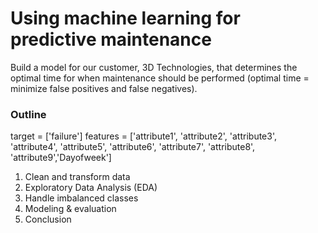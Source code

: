 # Using machine learning for predictive maintenance
Build a model for our customer, 3D Technologies, that determines the optimal time for when maintenance should be performed (optimal time = minimize false positives and false negatives). 

### Outline
target = ['failure']
features = ['attribute1', 'attribute2', 'attribute3', 'attribute4', 'attribute5', 'attribute6', 'attribute7', 'attribute8', 'attribute9','Dayofweek']

1. Clean and transform data
2. Exploratory Data Analysis (EDA)
3. Handle imbalanced classes
4. Modeling & evaluation
5. Conclusion


